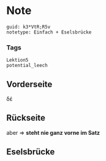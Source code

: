 # Note
```
guid: k3*VtR;R5v
notetype: Einfach + Eselsbrücke
```

### Tags
```
Lektion5
potential_leech
```

## Vorderseite
δέ

## Rückseite
aber => <b>steht nie ganz vorne im Satz</b>

## Eselsbrücke

